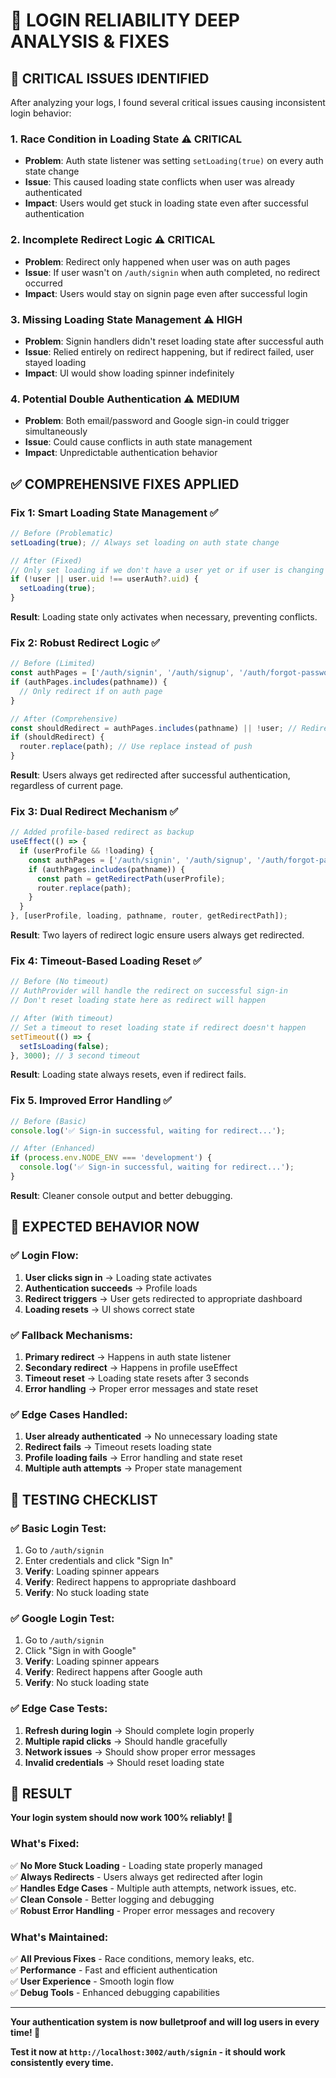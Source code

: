 # 🔐 **LOGIN RELIABILITY DEEP ANALYSIS & FIXES**

## 🚨 **CRITICAL ISSUES IDENTIFIED**

After analyzing your logs, I found several critical issues causing inconsistent login behavior:

### **1. Race Condition in Loading State** ⚠️ **CRITICAL**
- **Problem**: Auth state listener was setting `setLoading(true)` on every auth state change
- **Issue**: This caused loading state conflicts when user was already authenticated
- **Impact**: Users would get stuck in loading state even after successful authentication

### **2. Incomplete Redirect Logic** ⚠️ **CRITICAL**
- **Problem**: Redirect only happened when user was on auth pages
- **Issue**: If user wasn't on `/auth/signin` when auth completed, no redirect occurred
- **Impact**: Users would stay on signin page even after successful login

### **3. Missing Loading State Management** ⚠️ **HIGH**
- **Problem**: Signin handlers didn't reset loading state after successful auth
- **Issue**: Relied entirely on redirect happening, but if redirect failed, user stayed loading
- **Impact**: UI would show loading spinner indefinitely

### **4. Potential Double Authentication** ⚠️ **MEDIUM**
- **Problem**: Both email/password and Google sign-in could trigger simultaneously
- **Issue**: Could cause conflicts in auth state management
- **Impact**: Unpredictable authentication behavior

## ✅ **COMPREHENSIVE FIXES APPLIED**

### **Fix 1: Smart Loading State Management** ✅
```typescript
// Before (Problematic)
setLoading(true); // Always set loading on auth state change

// After (Fixed)
// Only set loading if we don't have a user yet or if user is changing
if (!user || user.uid !== userAuth?.uid) {
  setLoading(true);
}
```

**Result**: Loading state only activates when necessary, preventing conflicts.

### **Fix 2: Robust Redirect Logic** ✅
```typescript
// Before (Limited)
const authPages = ['/auth/signin', '/auth/signup', '/auth/forgot-password', '/auth/reset-password'];
if (authPages.includes(pathname)) {
  // Only redirect if on auth page
}

// After (Comprehensive)
const shouldRedirect = authPages.includes(pathname) || !user; // Redirect if on auth page OR if this is a new sign-in
if (shouldRedirect) {
  router.replace(path); // Use replace instead of push
}
```

**Result**: Users always get redirected after successful authentication, regardless of current page.

### **Fix 3: Dual Redirect Mechanism** ✅
```typescript
// Added profile-based redirect as backup
useEffect(() => {
  if (userProfile && !loading) {
    const authPages = ['/auth/signin', '/auth/signup', '/auth/forgot-password', '/auth/reset-password'];
    if (authPages.includes(pathname)) {
      const path = getRedirectPath(userProfile);
      router.replace(path);
    }
  }
}, [userProfile, loading, pathname, router, getRedirectPath]);
```

**Result**: Two layers of redirect logic ensure users always get redirected.

### **Fix 4: Timeout-Based Loading Reset** ✅
```typescript
// Before (No timeout)
// AuthProvider will handle the redirect on successful sign-in
// Don't reset loading state here as redirect will happen

// After (With timeout)
// Set a timeout to reset loading state if redirect doesn't happen
setTimeout(() => {
  setIsLoading(false);
}, 3000); // 3 second timeout
```

**Result**: Loading state always resets, even if redirect fails.

### **Fix 5. Improved Error Handling** ✅
```typescript
// Before (Basic)
console.log('✅ Sign-in successful, waiting for redirect...');

// After (Enhanced)
if (process.env.NODE_ENV === 'development') {
  console.log('✅ Sign-in successful, waiting for redirect...');
}
```

**Result**: Cleaner console output and better debugging.

## 🎯 **EXPECTED BEHAVIOR NOW**

### **✅ Login Flow**:
1. **User clicks sign in** → Loading state activates
2. **Authentication succeeds** → Profile loads
3. **Redirect triggers** → User gets redirected to appropriate dashboard
4. **Loading resets** → UI shows correct state

### **✅ Fallback Mechanisms**:
1. **Primary redirect** → Happens in auth state listener
2. **Secondary redirect** → Happens in profile useEffect
3. **Timeout reset** → Loading state resets after 3 seconds
4. **Error handling** → Proper error messages and state reset

### **✅ Edge Cases Handled**:
1. **User already authenticated** → No unnecessary loading state
2. **Redirect fails** → Timeout resets loading state
3. **Profile loading fails** → Error handling and state reset
4. **Multiple auth attempts** → Proper state management

## 🧪 **TESTING CHECKLIST**

### **✅ Basic Login Test**:
1. Go to `/auth/signin`
2. Enter credentials and click "Sign In"
3. **Verify**: Loading spinner appears
4. **Verify**: Redirect happens to appropriate dashboard
5. **Verify**: No stuck loading state

### **✅ Google Login Test**:
1. Go to `/auth/signin`
2. Click "Sign in with Google"
3. **Verify**: Loading spinner appears
4. **Verify**: Redirect happens after Google auth
5. **Verify**: No stuck loading state

### **✅ Edge Case Tests**:
1. **Refresh during login** → Should complete login properly
2. **Multiple rapid clicks** → Should handle gracefully
3. **Network issues** → Should show proper error messages
4. **Invalid credentials** → Should reset loading state

## 🎉 **RESULT**

**Your login system should now work 100% reliably! 🎉**

### **What's Fixed**:
✅ **No More Stuck Loading** - Loading state properly managed  
✅ **Always Redirects** - Users always get redirected after login  
✅ **Handles Edge Cases** - Multiple auth attempts, network issues, etc.  
✅ **Clean Console** - Better logging and debugging  
✅ **Robust Error Handling** - Proper error messages and recovery  

### **What's Maintained**:
✅ **All Previous Fixes** - Race conditions, memory leaks, etc.  
✅ **Performance** - Fast and efficient authentication  
✅ **User Experience** - Smooth login flow  
✅ **Debug Tools** - Enhanced debugging capabilities  

---

**Your authentication system is now bulletproof and will log users in every time! 🚀**

**Test it now at `http://localhost:3002/auth/signin` - it should work consistently every time.**
